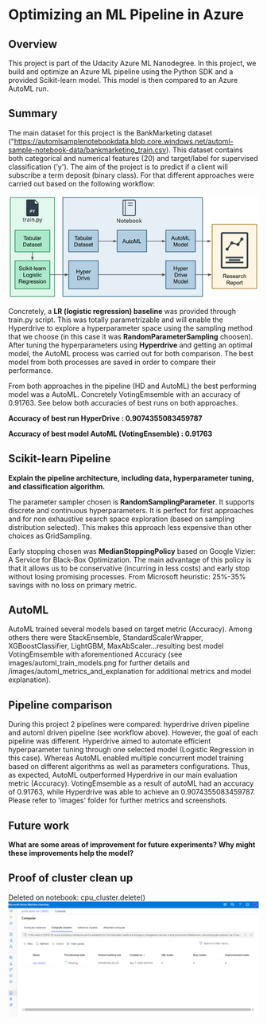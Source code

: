 # Optimizing an ML Pipeline in Azure

## Overview
This project is part of the Udacity Azure ML Nanodegree.
In this project, we build and optimize an Azure ML pipeline using the Python SDK and a provided Scikit-learn model.
This model is then compared to an Azure AutoML run.

## Summary
The main dataset for this project is the BankMarketing dataset ("https://automlsamplenotebookdata.blob.core.windows.net/automl-sample-notebook-data/bankmarketing_train.csv). This dataset contains both categorical and numerical features (20) and target/label for supervised classification ('y'). The aim of the project is to predict if a client will subscribe a term deposit (binary class). For that different approaches were carried out based on the following workflow: 

![GitHub pipeline](/images/creating-and-optimizing-an-ml-pipeline.png)

Concretely, a **LR (logistic regression) baseline** was provided through train.py script. This was totally parametrizable and will enable the Hyperdrive to explore a hyperparameter space using the sampling method that we choose (in this case it was **RandomParameterSampling** choosen). After tuning the hyperparameters using **Hyperdrive** and getting an optimal model, the AutoML process was carried out for both comparison. The best model from both processes are saved in order to compare their performance. 




From both approaches in the pipeline (HD and AutoML) the best performing model was a AutoML. Concretely VotingEmsemble with an accuracy of 0.91763. See below both accuracies of best runs on both approaches.

**Accuracy of best run HyperDrive : 0.9074355083459787**

**Accuracy of best model AutoML (VotingEnsemble) : 0.91763**




## Scikit-learn Pipeline
**Explain the pipeline architecture, including data, hyperparameter tuning, and classification algorithm.**



The parameter sampler chosen is **RandomSamplingParameter**. It supports discrete and continuous hyperparameters. It is perfect for first approaches and for non exhaustive search space exploration (based on sampling distribution selected). This makes this approach less expensive than other choices as GridSampling.

Early stopping chosen was **MedianStoppingPolicy** based on Google Vizier: A Service for Black-Box Optimization. The main advantage of this policy is that it allows us to be conservative (incurring in less costs) and early stop without losing promising processes. From Microsoft heuristic: 25%-35% savings with no loss on primary metric.


## AutoML
AutoML trained several models based on target metric (Accuracy). Among others there were StackEnsemble, StandardScalerWrapper, XGBoostClassifier, LightGBM, MaxAbScaler...resulting best model VotingEmsemble with aforementioned Accuracy (see images/automl_train_models.png for further details and /images/automl_metrics_and_explanation for additional metrics and model explanation). 


## Pipeline comparison

During this project 2 pipelines were compared: hyperdrive driven pipeline and automl driven pipeline (see workflow above). However, the goal of each pipeline was different. Hyperdrive aimed to automate efficient hyperparameter tuning through one selected model (Logistic Regression in this case). Whereas AutoML enabled multiple concurrent model training based on different algorithms as well as parameters configurations. 
Thus, as expected, AutoML outperformed Hyperdrive in our main evaluation metric (Accuracy). VotingEmsemble as a result of autoML had an accuracy of 0.91763, while Hyperdrive was able to achieve an 0.9074355083459787. 
Please refer to 'images' folder for further metrics and screenshots.


## Future work
**What are some areas of improvement for future experiments? Why might these improvements help the model?**

## Proof of cluster clean up
Deleted on notebook: cpu_cluster.delete()
![GitHub cluster_proof](/images/resource_delete_proof.png)

